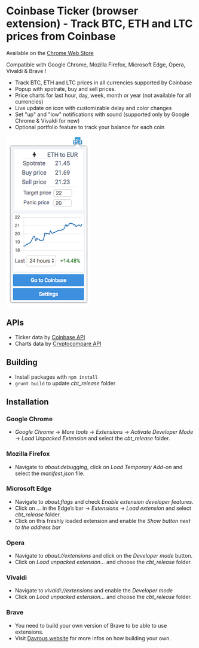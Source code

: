# Coinbase Ticker (browser extension) - Track BTC, ETH and LTC prices from Coinbase

Available on the [Chrome Web Store]

Compatible with Google Chrome, Mozilla Firefox, Microsoft Edge, Opera, Vivaldi & Brave !

* Track BTC, ETH and LTC prices in all currencies supported by Coinbase
* Popup with spotrate, buy and sell prices.
* Price charts for last hour, day, week, month or year (not available for all currencies)
* Live update on icon with customizable delay and color changes
* Set "up" and "low" notifications with sound (supported only by Google Chrome & Vivaldi for now)
* Optional portfolio feature to track your balance for each coin

![alt tag](https://raw.githubusercontent.com/BobRazowsky/coinbaseTicker/master/img/screenshot.png)

## APIs

* Ticker data by [Coinbase API]
* Charts data by [Cryptocompare API]

## Building

* Install packages with `npm install`
* `grunt build` to update *cbt_release* folder

## Installation

### Google Chrome

* *Google Chrome* -> *More tools* -> *Extensions* -> *Activate Developer Mode* -> *Load Unpacked Extension* and select the *cbt_release* folder.

### Mozilla Firefox

* Navigate to *about:debugging*, click on *Load Temporary Add-on* and select the *manifest.json* file.

### Microsoft Edge

* Navigate to *about:flags* and check *Enable extension developer features*.
* Click on *…* in the Edge’s bar -> *Extensions* -> *Load extension* and select *cbt_release* folder.
* Click on this freshly loaded extension and enable the *Show button next to the address bar*

### Opera

* Navigate to *about://extensions* and click on the *Developer mode* button.
* Click on *Load unpacked extension…* and choose the *cbt_release* folder.

### Vivaldi

* Navigate to *vivaldi://extensions* and enable the *Developer mode*
* Click on *Load unpacked extension…* and choose the *cbt_release* folder.

### Brave

* You need to build your own version of Brave to be able to use extensions.
* Visit [Davrous website] for more infos on how building your own.

[Coinbase API]: https://developers.coinbase.com/api/v2
[Cryptocompare API]: https://www.cryptocompare.com/api/
[Chrome Web Store]: https://chrome.google.com/webstore/detail/coinbase-ticker/mfoihmgadcjlpehaenaclbcldkndjnll?hl=fr
[Davrous website]: https://www.davrous.com/2016/12/07/creating-an-extension-for-all-browsers-edge-chrome-firefox-opera-brave/
